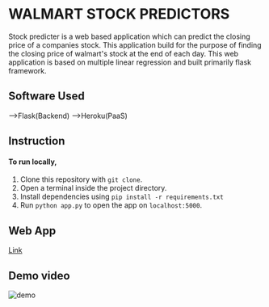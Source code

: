 # WALMART STOCK PREDICTORS
Stock predicter is a web based application which can predict the closing price of a companies stock. This application build for the purpose of finding the closing price 
of walmart's stock at the end of each day. This web application is based on multiple linear regression and built primarily flask framework.

## Software Used
-->Flask(Backend)
-->Heroku(PaaS)

## Instruction
#### To run locally,
1) Clone this repository with `git clone`.
2) Open a terminal inside the project directory.
3) Install dependencies using `pip install -r requirements.txt`
3) Run `python app.py` to open the app on `localhost:5000`.

## Web App
[Link](https://serene-falls-78510.herokuapp.com/)

## Demo video
![demo]()
